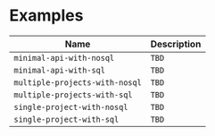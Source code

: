 # Examples
| Name | Description |
| --- | --- |
| `minimal-api-with-nosql` | `TBD` |
| `minimal-api-with-sql` | `TBD` |
| `multiple-projects-with-nosql` | `TBD` |
| `multiple-projects-with-sql` | `TBD` |
| `single-project-with-nosql` | `TBD` |
| `single-project-with-sql` | `TBD` |